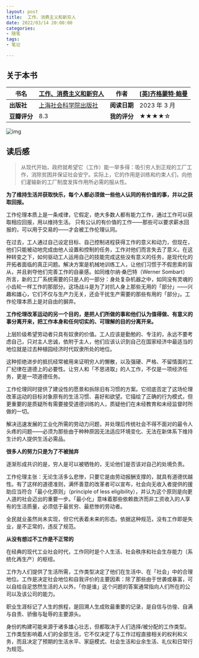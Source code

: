```yaml
---
layout: post
title:  工作、消费主义和新穷人
date: 2022/03/14 20:00:00
categories:
- 随笔
tags:
- 笔记

---
```


## 关于本书

| **书名**     |[工作、消费主义和新穷人](https://book.douban.com/subject/35593780/)| **作者**     | [[英]齐格蒙特·鲍曼](https://book.douban.com/author/4588442) |
| ------------ | ----------------------------------------------------------- | ------------ | ------------------------- |
| **出版社**   | [上海社会科学院出版社](https://book.douban.com/press/2180)                                                | **阅读日期** | 2023 年 3 月                 |
| **豆瓣评分** | 8.3                                                        | **我的评分** | ★★★★☆                     |

![img](https://pics.naaln.com/blog/2023-05-04-a4ed4c.png-basicBlog)

## 读后感

> 从现代开始，政府就希望它（工作）能一举多得：吸引穷人到正规的工厂工作，消除贫困并保证社会安宁。实际上，它的作用是训练和约束人们，向他们灌输新的工厂制度发挥作用所必需的服从性。

**为了维持生活并获取快乐，每个人都必须做一些他人认同的有价值的事，并以之获取回报。**

工作伦理本质上是一条戒律，它假定，绝大多数人都有能力工作，通过工作可以获取相应回报，用以维持生活。
只有公认的有价值的工作——那些可以要求薪水回报的，可以用于交易的——才会被工作伦理认同。

在过去，工人通过自己设定目标、自己控制进程获得工作的意义和动力，但现在，他们只能被动地完成由他人设置和控制的任务，工作对他们而言失去了意义。在这种转变之下，如何驱动工人运用自己的技能完成这些没有意义的任务，是现代化的开拓者面临的真正问题。解决方案是机械地训练工人，让他们习惯于不假思索的盲从，并且剥夺他们完善工作的自豪感。如同维尔纳·桑巴特（Werner Sombart）所言，新的工厂系统需要的只是人的一部分：身处复杂机器之中，如同没有灵魂的小齿轮一样工作的那部分。这场战斗是为了对抗人身上那些无用的「部分」——兴趣和雄心，它们不仅与生产力无关，还会干扰生产需要的那些有用的「部分」。工作伦理本质上是对自由的摒弃。

**工作伦理改革运动的另一个目的，是把人们所做的事和他们认为值得做、有意义的事分离开来，把工作本身和任何切实的、可理解的目的分离开来。**

上层阶级希望劳动者只具有奴隶的价值。工人应该是勤勉的、专注的，永远不要考虑自己，只对主人忠诚，依附于主人，他们应该认识到自己在国家经济中最适当的地位就是过去种植园经济时代奴隶所处的地位。

这种拒绝进步的抵抗经常被用来证明穷人的懒散，以及强硬、严格、不留情面的工厂纪律在道德上的必要性。让穷人和「不思进取」的人工作，不仅是一项经济任务，更是一项道德任务。

工作伦理同时提供了建设性的愿景和拆除旧有习惯的方案。它彻底否定了这场伦理改革运动的目标对象原有的生活习惯、喜好和欲望。它描绘了正确的行为模式，但更重要的是质疑所有需要接受道德训练的人，质疑他们在未经教育和未经监督时所做的一切。

解决迅速发展的工业化所需的劳动力问题，并处理后传统社会不得不面对的最令人头疼的问题——必须为那些由于种种原因无法适应环境变化、无法在新体系下维持生计的人提供生活必需品。

**很多人的努力只是为了不被抛弃**

逐渐形成共识的是，穷人是可以被牺牲的，无论他们是否该对自己的处境负责。

工作伦理主张：无论生活多么悲惨，只要它是由劳动报酬支撑的，就具有道德优越性。有了这样的道德准则，满怀善意的改革者可以宣布，社会向无收入者提供的援助应当符合「最小化原则」（principle of less eligibility），并认为这个原则是向更人道的社会迈出的重要一步。「最小化」意味着那些依赖救济而非工资收入的人享有的生活质量，必须低于最贫穷、最悲惨的劳动者。

全民就业虽然尚未实现，但它代表着未来的形态。依据这种规范，没有工作即是失业，是不正常的，违反了规范。

**从没有想过不工作是不正常的**

在经典的现代工业社会时代，工作同时是个人生活、社会秩序和社会生存能力（系统化再生产）的枢纽。

工作为人们提供了生活所需，工作类型决定了他们在生活中、在「社会」中的合理地位。工作是决定社会地位和自我评价的主要因素：除了那些由于世袭或暴富，可以自给自足悠然生活的人以外，「你是谁」这个问题的答案通常指向人们所在的公司以及该公司的能力。

职业生涯标记了人生的旅程，是回溯人生成败最重要的记录，是自信与彷徨、自满与自责、骄傲与耻辱的主要源头。

身份的构建可能来源于诸多雄心壮志，但都取决于人们选择/被分配的工作类型。工作类型影响着人们的全部生活，它不仅决定了与工作过程直接相关的权利和义务，而且决定了预期的生活水平、家庭模式、社会生活和业余生活、礼仪和日常行为规范。
